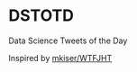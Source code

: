 # DSTOTD
Data Science Tweets of the Day

Inspired by [mkiser/WTFJHT](https://github.com/mkiser/WTFJHT)
